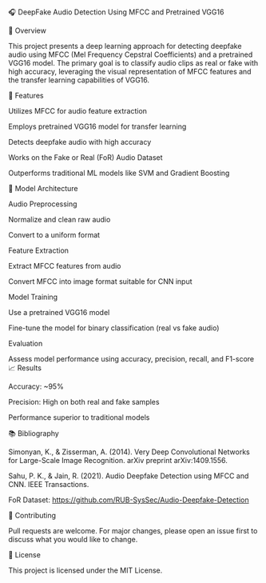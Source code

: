 🎧 DeepFake Audio Detection Using MFCC and Pretrained VGG16

📌 Overview

This project presents a deep learning approach for detecting deepfake audio using MFCC (Mel Frequency Cepstral Coefficients) and a pretrained VGG16 model. The primary goal is to classify audio clips as real or fake with high accuracy, leveraging the visual representation of MFCC features and the transfer learning capabilities of VGG16.

🚀 Features

Utilizes MFCC for audio feature extraction

Employs pretrained VGG16 model for transfer learning

Detects deepfake audio with high accuracy

Works on the Fake or Real (FoR) Audio Dataset

Outperforms traditional ML models like SVM and Gradient Boosting

🧠 Model Architecture

Audio Preprocessing

Normalize and clean raw audio

Convert to a uniform format

Feature Extraction

Extract MFCC features from audio

Convert MFCC into image format suitable for CNN input

Model Training

Use a pretrained VGG16 model

Fine-tune the model for binary classification (real vs fake audio)

Evaluation

Assess model performance using accuracy, precision, recall, and F1-score
📈 Results

Accuracy: ~95%

Precision: High on both real and fake samples

Performance superior to traditional models

📚 Bibliography

Simonyan, K., & Zisserman, A. (2014). Very Deep Convolutional Networks for Large-Scale Image Recognition. arXiv preprint arXiv:1409.1556.

Sahu, P. K., & Jain, R. (2021). Audio Deepfake Detection using MFCC and CNN. IEEE Transactions.

FoR Dataset: https://github.com/RUB-SysSec/Audio-Deepfake-Detection

🤝 Contributing

Pull requests are welcome. For major changes, please open an issue first to discuss what you would like to change.

📄 License

This project is licensed under the MIT License.


